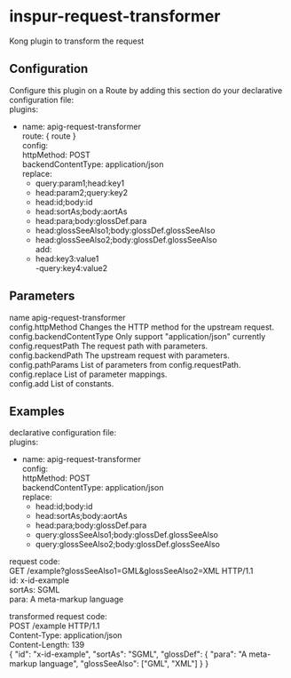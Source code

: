 inspur-request-transformer
===
Kong plugin to transform the request

Configuration
---
Configure this plugin on a Route by adding this section do your declarative configuration file:<br>
plugins:<br>
- name: apig-request-transformer<br>
  route: { route }<br>
  config:<br>
    httpMethod: POST<br>
    backendContentType: application/json<br>
    replace:<br>
    - query:param1;head:key1<br>
    - head:param2;query:key2<br>
    - head:id;body:id<br>
    - head:sortAs;body:aortAs<br>
    - head:para;body:glossDef.para<br>
    - head:glossSeeAlso1;body:glossDef.glossSeeAlso<br>
    - head:glossSeeAlso2;body:glossDef.glossSeeAlso<br>
    add:<br>
    - head:key3:value1<br>
    -query:key4:value2<br>

Parameters
---
name apig-request-transformer<br>
config.httpMethod Changes the HTTP method for the upstream request.<br>
config.backendContentType Only support "application/json" currently<br>
config.requestPath The request path with parameters.<br>
config.backendPath  The upstream request with parameters.<br>
config.pathParams  List of parameters from config.requestPath.<br>
config.replace  List of parameter mappings.<br>
config.add   List of constants.<br>

Examples
---
declarative configuration file:<br>
plugins:<br>
- name: apig-request-transformer<br>
  config:<br>
    httpMethod: POST<br>
    backendContentType: application/json<br>
    replace:<br>
    - head:id;body:id<br>
    - head:sortAs;body:aortAs<br>
    - head:para;body:glossDef.para<br>
    - query:glossSeeAlso1;body:glossDef.glossSeeAlso<br>
    - query:glossSeeAlso2;body:glossDef.glossSeeAlso<br>

request code:<br>
GET     /example?glossSeeAlso1=GML&glossSeeAlso2=XML   HTTP/1.1<br>
id: x-id-example<br>
sortAs: SGML<br>
para: A meta-markup language<br>

transformed request code:<br>
POST     /example   HTTP/1.1<br>
Content-Type: application/json<br>
Content-Length: 139<br>
{
	"id": "x-id-example",
	"sortAs": "SGML",
	"glossDef": {
		"para": "A meta-markup language",
		"glossSeeAlso": ["GML", "XML"]
	}
}
